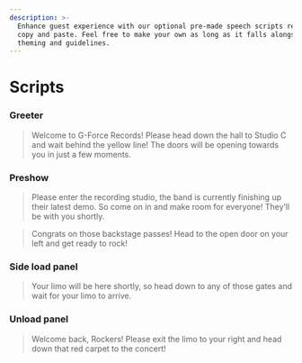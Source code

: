```yaml
---
description: >-
  Enhance guest experience with our optional pre-made speech scripts ready for
  copy and paste. Feel free to make your own as long as it falls alongside the
  theming and guidelines.
---
```


# Scripts

### Greeter

> Welcome to G-Force Records! Please head down the hall to Studio C and wait behind the yellow line! The doors will be opening towards you in just a few moments.

### Preshow

> Please enter the recording studio, the band is currently finishing up their latest demo. So come on in and make room for everyone! They’ll be with you shortly.

> Congrats on those backstage passes! Head to the open door on your left and get ready to rock!

### Side load panel

> Your limo will be here shortly, so head down to any of those gates and wait for your limo to arrive.

### Unload panel

> Welcome back, Rockers! Please exit the limo to your right and head down that red carpet to the concert!

